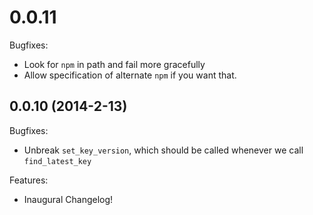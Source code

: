 # 0.0.11

Bugfixes:
  
   - Look for `npm` in path and fail more gracefully
   - Allow specification of alternate `npm` if you want that.

## 0.0.10 (2014-2-13)

Bugfixes:

   - Unbreak `set_key_version`, which should be called whenever we call `find_latest_key`

Features:

   - Inaugural Changelog!
